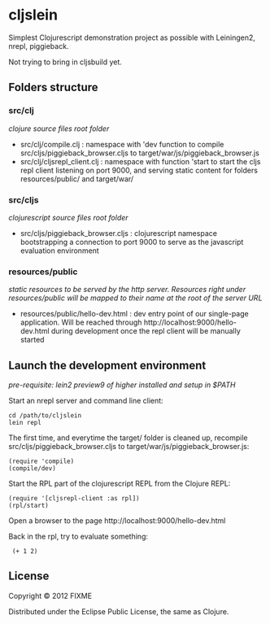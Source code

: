 # cljslein

Simplest Clojurescript demonstration project as possible with Leiningen2, nrepl, piggieback.

Not trying to bring in cljsbuild yet.

## Folders structure

### src/clj
_clojure source files root folder_

- src/clj/compile.clj : namespace with 'dev function to compile src/cljs/piggieback_browser.cljs to target/war/js/piggieback_browser.js
- src/clj/cljsrepl_client.clj : namespace with function 'start to start the cljs repl client listening on port 9000, and serving static content for folders resources/public/ and target/war/ 


### src/cljs
_clojurescript source files root folder_

- src/cljs/piggieback_browser.cljs : clojurescript namespace bootstrapping a connection to port 9000 to serve as the javascript evaluation environment


### resources/public
_static resources to be served by the http server. Resources right under resources/public will be mapped to their name at the root of the server URL_

- resources/public/hello-dev.html : dev entry point of our single-page application. Will be reached through http://localhost:9000/hello-dev.html during development once the repl client will be manually started

## Launch the development environment

_pre-requisite: lein2 preview9 of higher installed and setup in $PATH_

Start an nrepl server and command line client:
```
cd /path/to/cljslein
lein repl
```

The first time, and everytime the target/ folder is cleaned up, recompile src/cljs/piggieback_browser.cljs to target/war/js/piggieback_browser.js:
```
(require 'compile)
(compile/dev)
```

Start the RPL part of the clojurescript REPL from the Clojure REPL:
```
(require '[cljsrepl-client :as rpl])
(rpl/start)
```

Open a browser to the page http://localhost:9000/hello-dev.html

Back in the rpl, try to evaluate something:
```
 (+ 1 2)
```

## License

Copyright © 2012 FIXME

Distributed under the Eclipse Public License, the same as Clojure.
